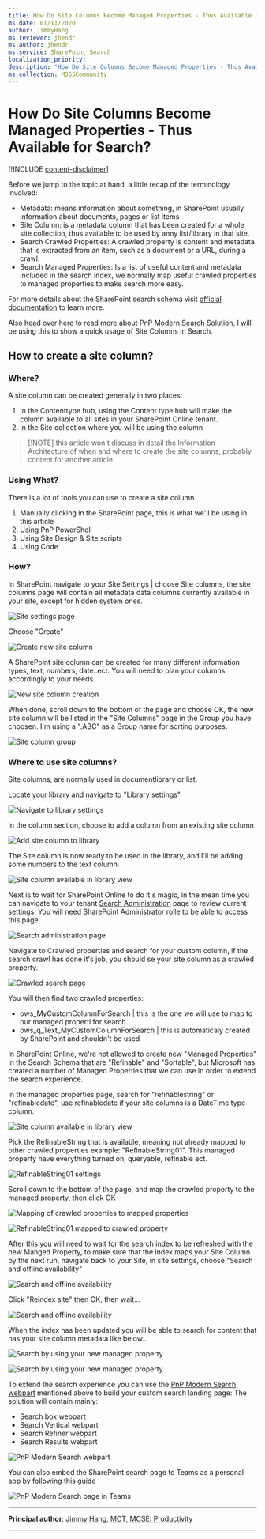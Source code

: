 ```yaml
---
title: How Do Site Columns Become Managed Properties - Thus Available for Search?
ms.date: 01/11/2020
author: JimmyHang
ms.reviewer: jhendr
ms.author: jhendr
ms.service: SharePoint Search
localization_priority: 
description: "How Do Site Columns Become Managed Properties - Thus Available for Search?"
ms.collection: M365Community
---
```


# How Do Site Columns Become Managed Properties - Thus Available for Search?

[!INCLUDE [content-disclaimer](includes/content-disclaimer.md)]

Before we jump to the topic at hand, a little recap of the terminology involved:

* Metadata: means information about something, in SharePoint usually information about documents, pages or list items
* Site Column: is a metadata column that has been created for a whole site collection, thus available to be used by anny list/library in that site.
* Search Crawled Properties: A crawled property is content and metadata that is extracted from an item, such as a document or a URL, during a crawl.
* Search Managed Properties: Is a list of useful content and metadata included in the search index, we normally map useful crawled properties to managed properties to make search more easy. 

For more details about the SharePoint search schema visit [official documentation](https://docs.microsoft.com/en-us/sharepoint/manage-search-schema) to learn more.

Also head over here to read more about [PnP Modern Search Solution](https://microsoft-search.github.io/pnp-modern-search/), I will be using this to show a quick usage of Site Columns in Search. 

## How to create a site column?
### Where?
A site column can be created generally in two places:
	
1. In the Contenttype hub, using the Content type hub will make the column available to all sites in your SharePoint Online tenant.
2. In the Site collection where you will be using the column

> [!NOTE] this article won't discuss in detail the Information Architecture of when and where to create the site columns, probably content for another article.

### Using What?
There is a lot of tools you can use to create a site column
	
1. Manually clicking in the SharePoint page, this is what we'll be using in this article
2. Using PnP PowerShell
3. Using Site Design & Site scripts
4. Using Code


### How?

In SharePoint navigate to your Site Settings | choose Site columns, the site columns page will contain all metadata data columns currently available in your site, except for hidden system ones. 

![Site settings page](media/how-do-site-columns-become-managed-properties-thus-available-for-search/sposearch01.png)


Choose "Create" 

![Create new site column](media/how-do-site-columns-become-managed-properties-thus-available-for-search/sposearch02.png)


A SharePoint site column can be created for many different information types, text, numbers, date..ect.
You will need to plan your columns accordingly to your needs.

![New site column creation](media/how-do-site-columns-become-managed-properties-thus-available-for-search/sposearch03.png)

When done, scroll down to the bottom of the page and choose OK, the new site column will be listed in the "Site Columns" page in the Group you have choosen. I'm using a ".ABC" as a Group name for sorting purposes.

![Site column group](media/how-do-site-columns-become-managed-properties-thus-available-for-search/sposearch04.png)



### Where to use site columns?
Site columns, are normally used in documentlibrary or list.

Locate your library and navigate to "Library settings"

![Navigate to library settings](media/how-do-site-columns-become-managed-properties-thus-available-for-search/sposearch05.png)



In the column section, choose to add a column from an existing site column

![Add site column to library](media/how-do-site-columns-become-managed-properties-thus-available-for-search/sposearch06.png)

The Site column is now ready to be used in the library, and I'll be adding some numbers to the text column.

![Site column available in library view](media/how-do-site-columns-become-managed-properties-thus-available-for-search/sposearch07.png)

Next is to wait for SharePoint Online to do it's magic, in the mean time you can navigate to your tenant [Search Administration](https://tenant-admin.sharepoint.com/_layouts/15/searchadmin/TA_SearchAdministration.aspx) page to review current settings.
You will need SharePoint Administrator rolle to be able to access this page.

![Search administration page](media/how-do-site-columns-become-managed-properties-thus-available-for-search/sposearch08.png)


Navigate to Crawled properties and search for your custom column, if the search crawl has done it's job, you should se your site column  as a crawled property.

![Crawled search page](media/how-do-site-columns-become-managed-properties-thus-available-for-search/sposearch09.png)

You will then find two crawled properties:
* ows_MyCustomColumnForSearch | this is the one we will use to map to our managed properti for search
* ows_q_Text_MyCustomColumnForSearch | this is automaticaly created by SharePoint and shouldn't be used


In SharePoint Online, we're not allowed to create new "Managed Properties" in the Search Schema that are "Refinable" and "Sortable", but Microsoft has created a number of Managed Properties that we can use in order to extend the search experience.

In the managed properties page, search for "refinablestring" or "refinabledate", use refinabledate if your site columns is a DateTime type column.

![Site column available in library view](media/how-do-site-columns-become-managed-properties-thus-available-for-search/sposearch10.png)


Pick the RefinableString that is available, meaning not already mapped to other crawled properties example: "RefinableString01".
This managed property have everything turned on, queryable, refinable ect.

![RefinableString01 settings](media/how-do-site-columns-become-managed-properties-thus-available-for-search/sposearch11.png)


Scroll down to the bottom of the page, and map the crawled property to the managed property, then click OK

![Mapping of crawled properties to mapped properties](media/how-do-site-columns-become-managed-properties-thus-available-for-search/sposearch12.png)


![RefinableString01 mapped to crawled property](media/how-do-site-columns-become-managed-properties-thus-available-for-search/sposearch13.png)


After this you will need to wait for the search index to be refreshed with the new Manged Property, to make sure that the index maps your Site Column by the next run, navigate back to your Site, in site settings, choose "Search and offline availability"

![Search and offline availability](media/how-do-site-columns-become-managed-properties-thus-available-for-search/sposearch14.png)

Click "Reindex site" then OK, then wait…

![Search and offline availability](media/how-do-site-columns-become-managed-properties-thus-available-for-search/sposearch15.png)


When the index has been updated you will be able to search for content that has your site column metadata like below..

![Search by using your new managed property](media/how-do-site-columns-become-managed-properties-thus-available-for-search/sposearch16.png)

![Search by using your new managed property](media/how-do-site-columns-become-managed-properties-thus-available-for-search/sposearch17.png)



To extend the search experience you can use the [PnP Modern Search webpart](https://microsoft-search.github.io/pnp-modern-search/) mentioned above to build your custom search landing page:
The solution will contain mainly:
* Search box webpart
* Search Vertical webpart
* Search Refiner webpart
* Search Results webpart

![PnP Modern Search webpart](media/how-do-site-columns-become-managed-properties-thus-available-for-search/sposearch18.png)

You can also embed the SharePoint search page to Teams as a personal app by following [this guide](https://docs.microsoft.com/en-us/sharepoint/dev/features/embed-pages-to-teams)  


![PnP Modern Search page in Teams](media/how-do-site-columns-become-managed-properties-thus-available-for-search/sposearch19.png)



---

**Principal author**: [Jimmy Hang, MCT, MCSE: Productivity](https://www.linkedin.com/in/jimmyhang/)

---

